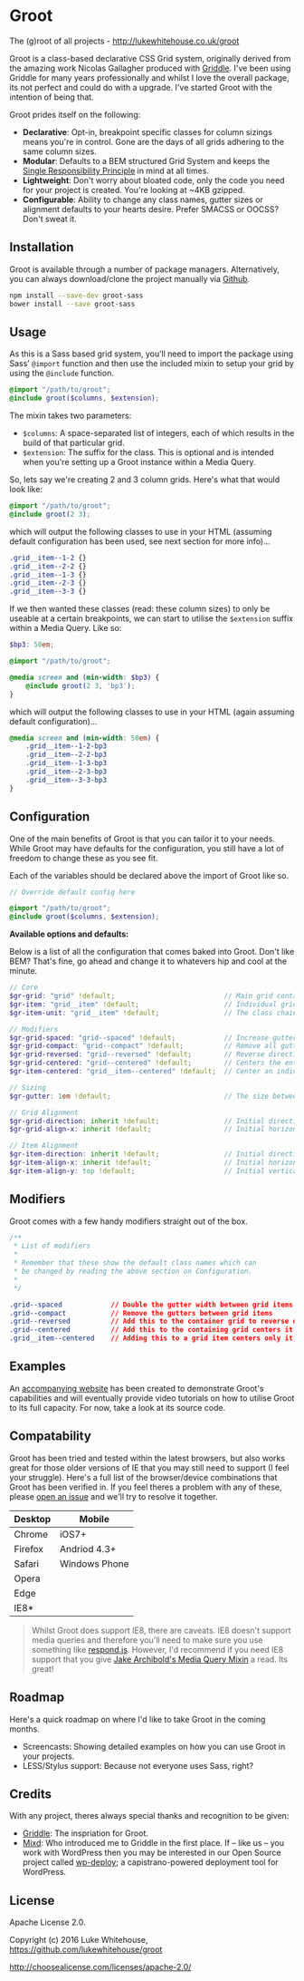 # Groot
The (g)root of all projects - http://lukewhitehouse.co.uk/groot

Groot is a class-based declarative CSS Grid system, originally derived from the amazing work Nicolas Gallagher produced with [Griddle](https://github.com/necolas/griddle). I've been using Griddle for many years professionally and whilst I love the overall package, its not perfect and could do with a upgrade. I've started Groot with the intention of being that.

Groot prides itself on the following:

- **Declarative**: Opt-in, breakpoint specific classes for column sizings means you're in control. Gone are the days of all grids adhering to the same column sizes.
- **Modular**: Defaults to a BEM structured Grid System and keeps the [Single Responsibility Principle](https://en.wikipedia.org/wiki/Single_responsibility_principle) in mind at all times.
- **Lightweight**: Don't worry about bloated code, only the code you need for your project is created. You're looking at ~4KB gzipped.
- **Configurable**: Ability to change any class names, gutter sizes or alignment defaults to your hearts desire. Prefer SMACSS or OOCSS? Don't sweat it.

## Installation

Groot is available through a number of package managers. Alternatively, you can always download/clone the project manually via [Github](http://github.com/lukewhitehouse/groot).

```sh
npm install --save-dev groot-sass
bower install --save groot-sass
```

## Usage

As this is a Sass based grid system, you’ll need to import the package using Sass’ `@import` function and then use the included mixin to setup your grid by using the `@include` function.

```scss
@import "/path/to/groot";
@include groot($columns, $extension);
```

The mixin takes two parameters:

- `$columns`: A space-separated list of integers, each of which results in the build of that particular grid.
- `$extension`: The suffix for the class. This is optional and is intended when you're setting up a Groot instance within a Media Query.

So, lets say we're creating 2 and 3 column grids. Here's what that would look like:

```scss
@import "/path/to/groot";
@include groot(2 3);
```

which will output the following classes to use in your HTML (assuming default configuration has been used, see next section for more info)...

```css
.grid__item--1-2 {}
.grid__item--2-2 {}
.grid__item--1-3 {}
.grid__item--2-3 {}
.grid__item--3-3 {}
```

If we then wanted these classes (read: these column sizes) to only be useable at a certain breakpoints, we can start to utilise the `$extension` suffix within a Media Query. Like so:

```scss
$bp3: 50em;

@import "/path/to/groot";

@media screen and (min-width: $bp3) {
    @include groot(2 3, 'bp3');
}
```

which will output the following classes to use in your HTML (again assuming default configuration)...

```css
@media screen and (min-width: 50em) {
    .grid__item--1-2-bp3
    .grid__item--2-2-bp3
    .grid__item--1-3-bp3
    .grid__item--2-3-bp3
    .grid__item--3-3-bp3
}
```


## Configuration

One of the main benefits of Groot is that you can tailor it to your needs. While Groot may have defaults for the configuration, you still have a lot of freedom to change these as you see fit.

Each of the variables should be declared above the import of Groot like so.

```scss
// Override default config here

@import "/path/to/groot";
@include groot($columns, $extension);
```

**Available options and defaults:**

Below is a list of all the configuration that comes baked into Groot. Don't like BEM? That's fine, go ahead and change it to whatevers hip and cool at the minute.

```scss
// Core
$gr-grid: "grid" !default;                           // Main grid container which holds all elements
$gr-item: "grid__item" !default;                     // Individual grid item/cell/unit/whatever you want to call it.
$gr-item-unit: "grid__item" !default;                // The class chained onto the same element as above which controls the sizing.

// Modifiers
$gr-grid-spaced: "grid--spaced" !default;            // Increase gutter size
$gr-grid-compact: "grid--compact" !default;          // Remove all gutters
$gr-grid-reversed: "grid--reversed" !default;        // Reverse direction of the grid. i.e. direction: rtl;
$gr-grid-centered: "grid--centered" !default;        // Centers the entire Grid, which grid items will inherit.
$gr-item-centered: "grid__item--centered" !default;  // Center an individual item, rather than all items.

// Sizing
$gr-gutter: 1em !default;                            // The size between each grid item. Can use any CSS unit of measurement.

// Grid Alignment
$gr-grid-direction: inherit !default;                // Initial direction of the $gr-grid
$gr-grid-align-x: inherit !default;                  // Initial horizontal alignment of the $gr-grid.

// Item Alignment
$gr-item-direction: inherit !default;                // Initial direction of the $gr-item
$gr-item-align-x: inherit !default;                  // Initial horizontal alignment of the $gr-item
$gr-item-align-y: top !default;                      // Initial vertical alignment of the $gr-item
```

## Modifiers

Groot comes with a few handy modifiers straight out of the box.


```css
/**
 * List of modifiers
 *
 * Remember that these show the default class names which can
 * be changed by reading the above section on Configuration.
 *
 */

.grid--spaced            // Double the gutter width between grid items
.grid--compact           // Remove the gutters between grid items
.grid--reversed          // Add this to the container grid to reverse direction of it.
.grid--centered          // Add this to the containing grid centers it and anything within (through CSS inheritance).
.grid__item--centered    // Adding this to a grid item centers only it, rather than all items.
```


## Examples

An [accompanying website](http://github.com/lukewhitehouse/groot-website) has been created to demonstrate Groot's capabilities and will eventually provide video tutorials on how to utilise Groot to its full capacity. For now, take a look at its source code.

## Compatability
Groot has been tried and tested within the latest browsers, but also works great for those older versions of IE that you may still need to support (I feel your struggle). Here's a full list of the browser/device combinations that Groot has been verified in. If you feel theres a problem with any of these, please [open an issue](https://github.com/lukewhitehouse/groot/issues) and we'll try to resolve it together.

| Desktop       | Mobile        |
| ------------- |---------------|
| Chrome        | iOS7+ | $1600 |
| Firefox       | Andriod 4.3+  |
| Safari        | Windows Phone |
| Opera         |               |
| Edge          |               |
| IE8*          |               |

> Whilst Groot does support IE8, there are caveats. IE8 doesn't support media queries and therefore you'll need to make sure you use something like [respond.js](https://github.com/scottjehl/Respond). However, I'd recommend if you need IE8 support that you give [Jake Archibold's Media Query Mixin](https://jakearchibald.github.io/sass-ie/) a read. Its great!

## Roadmap
Here's a quick roadmap on where I'd like to take Groot in the coming months.
- Screencasts: Showing detailed examples on how you can use Groot in your projects.
- LESS/Stylus support: Because not everyone uses Sass, right?

## Credits

With any project, theres always special thanks and recognition to be given:
- [Griddle](https://github.com/necolas/griddle): The inspriation for Groot.
- [Mixd](http://mixd.co.uk): Who introduced me to Griddle in the first place. If – like us – you work with WordPress then you may be interested in our Open Source project called [wp-deploy](https://github.com/Mixd/wp-deploy); a capistrano-powered deployment tool for WordPress.

## License

Apache License 2.0.

Copyright (c) 2016 Luke Whitehouse, https://github.com/lukewhitehouse/groot

http://choosealicense.com/licenses/apache-2.0/
